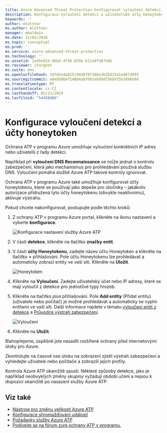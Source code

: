```yaml
---
title: Azure Advanced Threat Protection konfigurovat vyloučení detekcí a účty honeytoken | Dokumentace Microsoftu
description: Konfigurace vyloučení detekcí a uživatelské účty honeytokenu.
keywords: ''
author: mlottner
ms.author: mlottner
manager: mbaldwin
ms.date: 12/02/2018
ms.topic: conceptual
ms.prod: ''
ms.service: azure-advanced-threat-protection
ms.technology: ''
ms.assetid: 1ad5e923-9bbd-4f56-839a-b11a9f387d4b
ms.reviewer: itargoet
ms.suite: ems
ms.openlocfilehash: 197d2e4a815c94d970f386e3b2bd15a1d407d945
ms.sourcegitcommit: a0ebb0b6f140d4abf091ebd9d756b975b3d96b9d
ms.translationtype: MT
ms.contentlocale: cs-CZ
ms.lasthandoff: 01/23/2019
ms.locfileid: "54458406"
---
```

# <a name="configure-detection-exclusions-and-honeytoken-accounts"></a>Konfigurace vyloučení detekcí a účty honeytoken

Ochrana ATP v programu Azure umožňuje vyloučení konkrétních IP adres nebo uživatelů z řady detekcí. 

Například při **vyloučení DNS Reconnaissance** se může jednat o kontrolu zabezpečení, která jako mechanismus pro prohledávání používá službu DNS. Vyloučení pomáhá službě Azure ATP takové kontroly ignorovat.  

Ochrana ATP v programu Azure také umožňuje konfigurovat účty honeytokenu, které se používají jako depeše pro útočníky – jakákoliv autorizace přidružená tyto účty honeytokenu (obvykle neaktivnímu), aktivuje výstrahu.

Pokud chcete nakonfigurovat, postupujte podle těchto kroků:

1.  Z ochrany ATP v programu Azure portal, klikněte na ikonu nastavení a vyberte **konfigurace**.

    ![Konfigurace nastavení služby Azure ATP](media/atp-config-menu.png)

2.  V části **detekce**, klikněte na tlačítko **značky entit**.

3. V části **účty Honeytokenu**, zadejte název účtu Honeytoken a klikněte na tlačítko **+** přihlašování. Pole účtu Honeytokenu lze prohledávat a automaticky zobrazí entity ve vaší síti. Klikněte na **Uložit**.

   ![Honeytoken](media/honeytoken-sensitive.png)

4. Klikněte na **Vyloučení**. Zadejte uživatelský účet nebo IP adresy, které se mají vyloučit z detekce pro jednotlivé typy hrozeb. 
5. Klikněte na tlačítko *plus* přihlašování. Pole **Add entity** (Přidat entitu) (uživatele nebo počítač) je možné prohledávat a automaticky se vyplní entitami ve vaší síti. Další informace najdete v tématu [vyloučení entit z detekce](excluding-entities-from-detections.md) a [Průvodce výstrah zabezpečení](suspicious-activity-guide.md).

   ![Vyloučení](media/exclusions.png)

6.  Klikněte na **Uložit**.


Blahopřejeme, úspěšně jste nasadili rozšířené ochrany před internetovými útoky pro Azure.

Zkontrolujte na časové ose útoku na zobrazení zjistil výstrah zabezpečení a vyhledejte uživatele nebo počítače a zobrazili jejich profily.

Kontrola Azure ATP okamžitě spustí. Některé způsoby detekce, jako je například neobvyklých změny skupiny vyžadují období učení a nejsou k dispozici okamžitě po nasazení služby Azure ATP.


## <a name="see-also"></a>Viz také
- [Nástroje pro změnu velikosti Azure ATP](http://aka.ms/aatpsizingtool)
- [Konfigurace shromažďování událostí](configure-event-collection.md)
- [Požadavky služby Azure ATP](atp-prerequisites.md)
- [Podívejte se na fórum zure ochrany ATP v programu.](https://aka.ms/azureatpcommunity)
